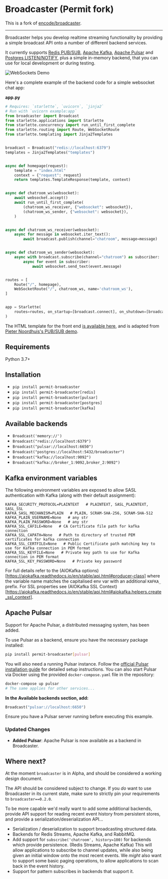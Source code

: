 # Broadcaster (Permit fork)

This is a fork of [encode/broadcaster](https://github.com/encode/broadcaster).

----

Broadcaster helps you develop realtime streaming functionality by providing
a simple broadcast API onto a number of different backend services.

It currently supports [Redis PUB/SUB](https://redis.io/topics/pubsub), [Apache Kafka](https://kafka.apache.org/), [Apache Pulsar](https://pulsar.apache.org/) and [Postgres LISTEN/NOTIFY](https://www.postgresql.org/docs/current/sql-notify.html), plus a simple in-memory backend, that you can use for local development or during testing.

<img src="https://raw.githubusercontent.com/encode/broadcaster/master/docs/demo.gif" alt='WebSockets Demo'>

Here's a complete example of the backend code for a simple websocket chat app:

**app.py**

```python
# Requires: `starlette`, `uvicorn`, `jinja2`
# Run with `uvicorn example:app`
from broadcaster import Broadcast
from starlette.applications import Starlette
from starlette.concurrency import run_until_first_complete
from starlette.routing import Route, WebSocketRoute
from starlette.templating import Jinja2Templates


broadcast = Broadcast("redis://localhost:6379")
templates = Jinja2Templates("templates")


async def homepage(request):
    template = "index.html"
    context = {"request": request}
    return templates.TemplateResponse(template, context)


async def chatroom_ws(websocket):
    await websocket.accept()
    await run_until_first_complete(
        (chatroom_ws_receiver, {"websocket": websocket}),
        (chatroom_ws_sender, {"websocket": websocket}),
    )


async def chatroom_ws_receiver(websocket):
    async for message in websocket.iter_text():
        await broadcast.publish(channel="chatroom", message=message)


async def chatroom_ws_sender(websocket):
    async with broadcast.subscribe(channel="chatroom") as subscriber:
        async for event in subscriber:
            await websocket.send_text(event.message)


routes = [
    Route("/", homepage),
    WebSocketRoute("/", chatroom_ws, name='chatroom_ws'),
]


app = Starlette(
    routes=routes, on_startup=[broadcast.connect], on_shutdown=[broadcast.disconnect],
)
```

The HTML template for the front end [is available here](https://github.com/encode/broadcaster/blob/master/example/templates/index.html), and is adapted from [Pieter Noordhuis's PUB/SUB demo](https://gist.github.com/pietern/348262).

## Requirements

Python 3.7+

## Installation

* `pip install permit-broadcaster`
* `pip install permit-broadcaster[redis]`
* `pip install permit-broadcaster[pulsar]`
* `pip install permit-broadcaster[postgres]`
* `pip install permit-broadcaster[kafka]`

## Available backends

* `Broadcast('memory://')`
* `Broadcast("redis://localhost:6379")`
* `Broadcast("pulsar://localhost:6650")`
* `Broadcast("postgres://localhost:5432/broadcaster")`
* `Broadcast("kafka://localhost:9092")`
* `Broadcast("kafka://broker_1:9092,broker_2:9092")`


## Kafka environment variables

The following environment variables are exposed to allow SASL authentication with Kafka (along with their default assignment):

```
KAFKA_SECURITY_PROTOCOL=PLAINTEXT   # PLAINTEXT, SASL_PLAINTEXT, SASL_SSL
KAFKA_SASL_MECHANISM=PLAIN   # PLAIN, SCRAM-SHA-256, SCRAM-SHA-512
KAFKA_PLAIN_USERNAME=None   # any str
KAFKA_PLAIN_PASSWORD=None   # any str
KAFKA_SSL_CAFILE=None   # CA Certificate file path for kafka connection
KAFKA_SSL_CAPATH=None   # Path to directory of trusted PEM certificates for kafka connection
KAFKA_SSL_CERTFILE=None   # Public Certificate path matching key to use for Kafka connection in PEM format
KAFKA_SSL_KEYFILE=None   # Private key path to use for Kafka connection in PEM format
KAFKA_SSL_KEY_PASSWORD=None   # Private key password
```

For full details refer to the (AIOKafka options)[https://aiokafka.readthedocs.io/en/stable/api.html#producer-class] where the variable name matches the capitalised env var with an additional `KAFKA_` prefix.
For SSL properties see (AIOKafka SSL Context)[https://aiokafka.readthedocs.io/en/stable/api.html#aiokafka.helpers.create_ssl_context].


## Apache Pulsar

Support for Apache Pulsar, a distributed messaging system, has been added.

To use Pulsar as a backend, ensure you have the necessary package installed:

```bash
pip install permit-broadcaster[pulsar]
```

You will also need a running Pulsar instance. Follow the [official Pulsar installation guide](https://pulsar.apache.org/docs/3.3.x/getting-started-home/) for detailed setup instructions. You can also start Pulsar via Docker using the provided `docker-compose.yaml` file in the repository:

```bash
docker-compose up pulsar
# The same applies for other services...
```

**In the Available backends section, add:**
```python
Broadcast("pulsar://localhost:6650")
```

Ensure you have a Pulsar server running before executing this example.

### Updated Changes
* **Added Pulsar**: Apache Pulsar is now available as a backend in Broadcaster.


## Where next?

At the moment `broadcaster` is in Alpha, and should be considered a working design document.

The API should be considered subject to change. If you *do* want to use Broadcaster in its current
state, make sure to strictly pin your requirements to `broadcaster==0.2.0`.

To be more capable we'd really want to add some additional backends, provide API support for reading recent event history from persistent stores, and provide a serialization/deserialization API...

* Serialization / deserialization to support broadcasting structured data.
* Backends for Redis Streams, Apache Kafka, and RabbitMQ.
* Add support for `subscribe('chatroom', history=100)` for backends which provide persistence. (Redis Streams, Apache Kafka) This will allow applications to subscribe to channel updates, while also being given an initial window onto the most recent events. We *might* also want to support some basic paging operations, to allow applications to scan back in the event history.
* Support for pattern subscribes in backends that support it.
